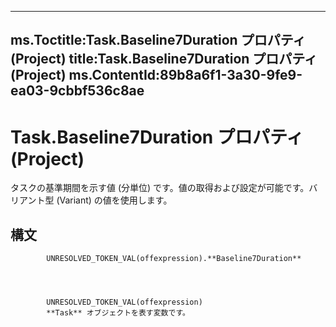 

---
ms.Toctitle:Task.Baseline7Duration プロパティ (Project)
title:Task.Baseline7Duration プロパティ (Project)
ms.ContentId:89b8a6f1-3a30-9fe9-ea03-9cbbf536c8ae
---
# Task.Baseline7Duration プロパティ (Project)




タスクの基準期間を示す値 (分単位) です。値の取得および設定が可能です。バリアント型 (Variant) の値を使用します。

## 構文

            UNRESOLVED_TOKEN_VAL(offexpression).**Baseline7Duration**




            UNRESOLVED_TOKEN_VAL(offexpression)
            **Task** オブジェクトを表す変数です。




